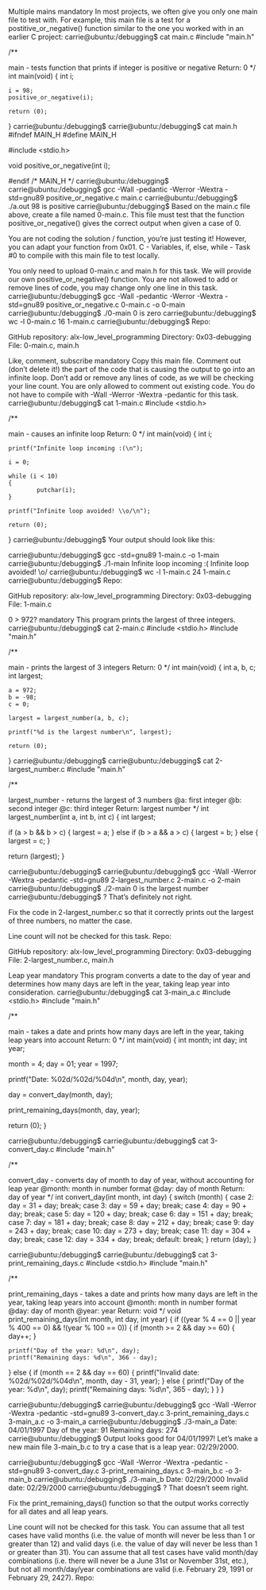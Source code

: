 Multiple mains mandatory In most projects, we often give you only one main file to test with. For example, this main file is a test for a postitive_or_negative() function similar to the one you worked with in an earlier C project:
carrie@ubuntu:/debugging$ cat main.c #include "main.h"

/**

main - tests function that prints if integer is positive or negative
Return: 0 */
int main(void) { int i;

    i = 98;
    positive_or_negative(i);

    return (0);
} carrie@ubuntu:/debugging$ carrie@ubuntu:/debugging$ cat main.h #ifndef MAIN_H #define MAIN_H

#include <stdio.h>

void positive_or_negative(int i);

#endif /* MAIN_H */ carrie@ubuntu:/debugging$ carrie@ubuntu:/debugging$ gcc -Wall -pedantic -Werror -Wextra -std=gnu89 positive_or_negative.c main.c carrie@ubuntu:/debugging$ ./a.out 98 is positive carrie@ubuntu:/debugging$ Based on the main.c file above, create a file named 0-main.c. This file must test that the function positive_or_negative() gives the correct output when given a case of 0.

You are not coding the solution / function, you’re just testing it! However, you can adapt your function from 0x01. C - Variables, if, else, while - Task #0 to compile with this main file to test locally.

You only need to upload 0-main.c and main.h for this task. We will provide our own positive_or_negative() function. You are not allowed to add or remove lines of code, you may change only one line in this task. carrie@ubuntu:/debugging$ gcc -Wall -pedantic -Werror -Wextra -std=gnu89 positive_or_negative.c 0-main.c -o 0-main carrie@ubuntu:/debugging$ ./0-main 0 is zero carrie@ubuntu:/debugging$ wc -l 0-main.c 16 1-main.c carrie@ubuntu:/debugging$ Repo:

GitHub repository: alx-low_level_programming Directory: 0x03-debugging File: 0-main.c, main.h

Like, comment, subscribe mandatory Copy this main file. Comment out (don’t delete it!) the part of the code that is causing the output to go into an infinite loop.
Don’t add or remove any lines of code, as we will be checking your line count. You are only allowed to comment out existing code. You do not have to compile with -Wall -Werror -Wextra -pedantic for this task. carrie@ubuntu:/debugging$ cat 1-main.c #include <stdio.h>

/**

main - causes an infinite loop
Return: 0 */
int main(void) { int i;

    printf("Infinite loop incoming :(\n");

    i = 0;

    while (i < 10)
    {
            putchar(i);
    }

    printf("Infinite loop avoided! \\o/\n");

    return (0);
} carrie@ubuntu:/debugging$ Your output should look like this:

carrie@ubuntu:/debugging$ gcc -std=gnu89 1-main.c -o 1-main carrie@ubuntu:/debugging$ ./1-main Infinite loop incoming :( Infinite loop avoided! \o/ carrie@ubuntu:/debugging$ wc -l 1-main.c 24 1-main.c carrie@ubuntu:/debugging$ Repo:

GitHub repository: alx-low_level_programming Directory: 0x03-debugging File: 1-main.c

0 > 972? mandatory This program prints the largest of three integers.
carrie@ubuntu:/debugging$ cat 2-main.c #include <stdio.h> #include "main.h"

/**

main - prints the largest of 3 integers
Return: 0 */
int main(void) { int a, b, c; int largest;

    a = 972;
    b = -98;
    c = 0;

    largest = largest_number(a, b, c);

    printf("%d is the largest number\n", largest);

    return (0);
} carrie@ubuntu:/debugging$ carrie@ubuntu:/debugging$ cat 2-largest_number.c #include "main.h"

/**

largest_number - returns the largest of 3 numbers
@a: first integer
@b: second integer
@c: third integer
Return: largest number */
int largest_number(int a, int b, int c) { int largest;

if (a > b && b > c)
{
    largest = a;
}
else if (b > a && a > c)
{
    largest = b;
}
else
{
    largest = c;
}

return (largest);
}

carrie@ubuntu:/debugging$ carrie@ubuntu:/debugging$ gcc -Wall -Werror -Wextra -pedantic -std=gnu89 2-largest_number.c 2-main.c -o 2-main carrie@ubuntu:/debugging$ ./2-main 0 is the largest number carrie@ubuntu:/debugging$ ? That’s definitely not right.

Fix the code in 2-largest_number.c so that it correctly prints out the largest of three numbers, no matter the case.

Line count will not be checked for this task. Repo:

GitHub repository: alx-low_level_programming Directory: 0x03-debugging File: 2-largest_number.c, main.h

Leap year mandatory This program converts a date to the day of year and determines how many days are left in the year, taking leap year into consideration.
carrie@ubuntu:/debugging$ cat 3-main_a.c #include <stdio.h> #include "main.h"

/**

main - takes a date and prints how many days are left in the year, taking
leap years into account
Return: 0 */
int main(void) { int month; int day; int year;

month = 4;
day = 01;
year = 1997;

printf("Date: %02d/%02d/%04d\n", month, day, year);

day = convert_day(month, day);

print_remaining_days(month, day, year);

return (0);
}

carrie@ubuntu:/debugging$ carrie@ubuntu:/debugging$ cat 3-convert_day.c #include "main.h"

/**

convert_day - converts day of month to day of year, without accounting
for leap year
@month: month in number format
@day: day of month
Return: day of year */
int convert_day(int month, int day) { switch (month) { case 2: day = 31 + day; break; case 3: day = 59 + day; break; case 4: day = 90 + day; break; case 5: day = 120 + day; break; case 6: day = 151 + day; break; case 7: day = 181 + day; break; case 8: day = 212 + day; break; case 9: day = 243 + day; break; case 10: day = 273 + day; break; case 11: day = 304 + day; break; case 12: day = 334 + day; break; default: break; } return (day); }

carrie@ubuntu:/debugging$ carrie@ubuntu:/debugging$ cat 3-print_remaining_days.c #include <stdio.h> #include "main.h"

/**

print_remaining_days - takes a date and prints how many days are
left in the year, taking leap years into account
@month: month in number format
@day: day of month
@year: year
Return: void */
void print_remaining_days(int month, int day, int year) { if ((year % 4 == 0 || year % 400 == 0) && !(year % 100 == 0)) { if (month >= 2 && day >= 60) { day++; }

    printf("Day of the year: %d\n", day);
    printf("Remaining days: %d\n", 366 - day);
}
else
{
    if (month == 2 && day == 60)
    {
        printf("Invalid date: %02d/%02d/%04d\n", month, day - 31, year);
    }
    else
    {
        printf("Day of the year: %d\n", day);
        printf("Remaining days: %d\n", 365 - day);
    }
}
}

carrie@ubuntu:/debugging$ carrie@ubuntu:/debugging$ gcc -Wall -Werror -Wextra -pedantic -std=gnu89 3-convert_day.c 3-print_remaining_days.c 3-main_a.c -o 3-main_a carrie@ubuntu:/debugging$ ./3-main_a Date: 04/01/1997 Day of the year: 91 Remaining days: 274 carrie@ubuntu:/debugging$ Output looks good for 04/01/1997! Let’s make a new main file 3-main_b.c to try a case that is a leap year: 02/29/2000.

carrie@ubuntu:/debugging$ gcc -Wall -Werror -Wextra -pedantic -std=gnu89 3-convert_day.c 3-print_remaining_days.c 3-main_b.c -o 3-main_b carrie@ubuntu:/debugging$ ./3-main_b Date: 02/29/2000 Invalid date: 02/29/2000 carrie@ubuntu:/debugging$ ? That doesn’t seem right.

Fix the print_remaining_days() function so that the output works correctly for all dates and all leap years.

Line count will not be checked for this task. You can assume that all test cases have valid months (i.e. the value of month will never be less than 1 or greater than 12) and valid days (i.e. the value of day will never be less than 1 or greater than 31). You can assume that all test cases have valid month/day combinations (i.e. there will never be a June 31st or November 31st, etc.), but not all month/day/year combinations are valid (i.e. February 29, 1991 or February 29, 2427). Repo:
